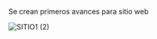 
Se crean primeros avances para sitio web

![SITIO1 (2)](https://user-images.githubusercontent.com/99413772/167760982-3fc2fa99-c967-428b-af99-8e6f37cbaf3c.jpg)


